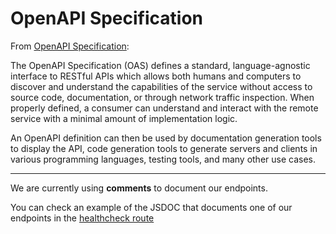 # OpenAPI Specification

From [OpenAPI Specification](https://swagger.io/specification/):

The OpenAPI Specification (OAS) defines a standard, language-agnostic interface to RESTful APIs which allows both humans and computers to discover and understand the capabilities of the service without access to source code, documentation, or through network traffic inspection. When properly defined, a consumer can understand and interact with the remote service with a minimal amount of implementation logic.

An OpenAPI definition can then be used by documentation generation tools to display the API, code generation tools to generate servers and clients in various programming languages, testing tools, and many other use cases.

---

We are currently using **comments** to document our endpoints.

You can check an example of the JSDOC that documents one of our endpoints in the [healthcheck route](../../routes/healthcheck.ts)
